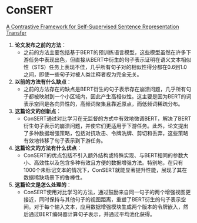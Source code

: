 # ConSERT

[A Contrastive Framework for Self-Supervised Sentence Representation Transfer](https://aclanthology.org/2021.acl-long.393.pdf)

1. **论文发布之前的方法**：
   - 之前的方法主要包括基于BERT的预训练语言模型，这些模型虽然在许多下游任务中表现出色，但直接从BERT中衍生的句子表示证明在语义文本相似性（STS）任务上表现不佳，几乎所有句子对的相似性得分都在0.6到1.0之间，即使一些句子对被人类注释者视为完全无关。
2. **以前的方法有什么缺点**：
   - 之前的方法存在的缺点是BERT衍生的句子表示存在崩溃问题，几乎所有句子都被映射到一个小区域内，因此产生高相似性。这主要是因为BERT的词表示空间是各向异性的，高频词聚集且靠近原点，而低频词稀疏分布。
3. **这篇论文的创新点**：
   - ConSERT通过对比学习在无监督的方式中有效地微调BERT，解决了BERT衍生句子表示的崩溃问题，并使它们更适用于下游任务。此外，论文提出了多种数据增强策略，包括对抗攻击、令牌洗牌、剪切和丢弃，这些策略有效地转移了句子表示到下游任务。
4. **这篇论文的方法有什么优点**：
   - ConSERT的优点包括不引入额外结构或特殊实现、与BERT相同的参数大小、高效性以及包含多种有效且方便的数据增强方法。特别地，在只有1000个未标记文本的情况下，ConSERT就能显著提升性能，展现了其在数据稀缺场景下的鲁棒性。
5. **这篇论文是怎么处理的**：
   - ConSERT使用对比学习的方法，通过鼓励来自同一句子的两个增强视图更接近，同时保持与其他句子的视图距离，重塑了BERT衍生的句子表示空间。对于每个输入文本，应用数据增强模块生成两个版本的令牌嵌入，然后通过BERT编码器计算句子表示，并通过平均池化获得。